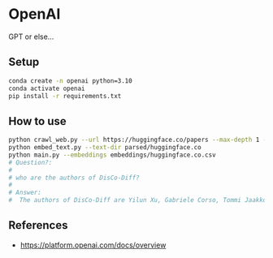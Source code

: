 # OpenAI
GPT or else...

## Setup
```bash
conda create -n openai python=3.10
conda activate openai
pip install -r requirements.txt
```

## How to use
```bash
python crawl_web.py --url https://huggingface.co/papers --max-depth 1 --must-include "/papers/"
python embed_text.py --text-dir parsed/huggingface.co
python main.py --embeddings embeddings/huggingface.co.csv
# Question?:
# 
# who are the authors of DisCo-Diff?
# 
# Answer:
#  The authors of DisCo-Diff are Yilun Xu, Gabriele Corso, Tommi Jaakkola, Arash Vahdat, and Karsten Kreis.
```

## References
- https://platform.openai.com/docs/overview
